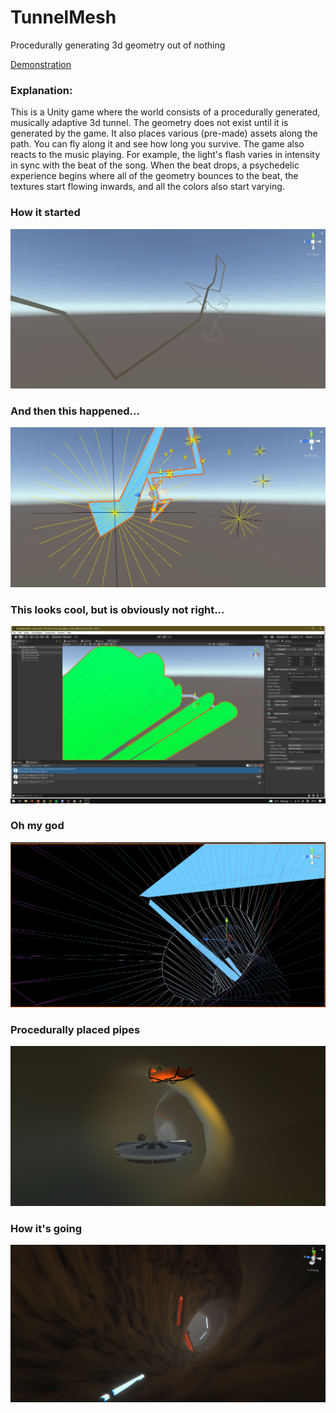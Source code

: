 # TunnelMesh
Procedurally generating 3d geometry out of nothing

[Demonstration](https://www.youtube.com/watch?v=Fzm680prY2I&)

### Explanation: 
This is a Unity game where the world consists of a procedurally generated, musically adaptive 3d tunnel. The geometry does not exist until it is generated by the game. It also places various (pre-made) assets along the path. You can fly along it and see how long you survive. The game also reacts to the music playing. For example, the light's flash varies in intensity in sync with the beat of the song. When the beat drops, a psychedelic experience begins where all of the geometry bounces to the beat, the textures start flowing inwards, and all the colors also start varying. 

### How it started
![Alt text](/progress/just_the_path.png?raw=true "How it started")

### And then this happened...
![Alt text](/progress/perpendicular.png?raw=true "Oh wow")

### This looks cool, but is obviously not right...
![Alt text](/progress/first_mesh.png?raw=true "Oh wow")

### Oh my god
![Alt text](/progress/functional_mesh.png?raw=true "Oh wow")

### Procedurally placed pipes
![Alt text](/progress/procedurally_placed_pipes.png?raw=true "Oh wow")

### How it's going
![Alt text](/progress/texturedwallAndPipes.png?raw=true "How it's going")

